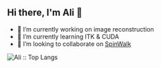 ## Hi there, I'm Ali 👋

- 🔭 I’m currently working on image reconstruction 
- 🌱 I’m currently learning ITK & CUDA 
- 👯 I’m looking to collaborate on [SpinWalk](https://github.com/aghaeifar/SpinWalk)
<!--
**aghaeifar/aghaeifar** is a ✨ _special_ ✨ repository because its `README.md` (this file) appears on your GitHub profile.

Here are some ideas to get you started:

- 🔭 I’m currently working on ...
- 🌱 I’m currently learning ...
- 👯 I’m looking to collaborate on ...
- 🤔 I’m looking for help with ...
- 💬 Ask me about ...
- 📫 How to reach me: ...
- 😄 Pronouns: ...
- ⚡ Fun fact: ...
-->

<p><img src="https://github-readme-stats.vercel.app/api/top-langs/?username=aghaeifar&langs_count=20&theme=tokyonight&layout=compact" alt="Ali :: Top Langs" /></p>
